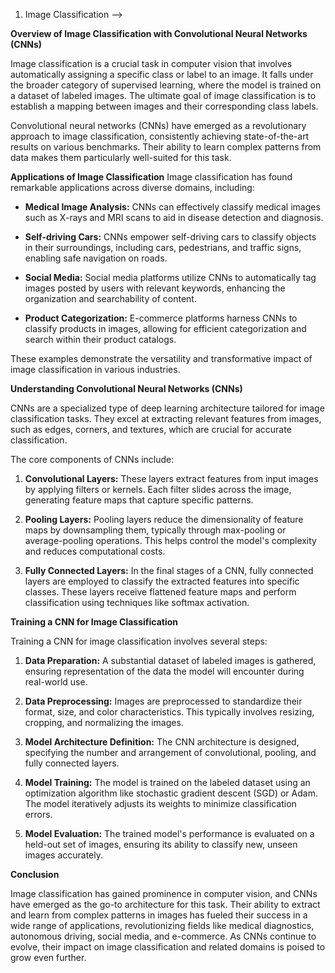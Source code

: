 1) Image Classification -->

**Overview of Image Classification with Convolutional Neural Networks (CNNs)**

Image classification is a crucial task in computer vision that involves automatically assigning a specific class or label to an image. It falls under the broader category of supervised learning, where the model is trained on a dataset of labeled images. The ultimate goal of image classification is to establish a mapping between images and their corresponding class labels.

Convolutional neural networks (CNNs) have emerged as a revolutionary approach to image classification, consistently achieving state-of-the-art results on various benchmarks. Their ability to learn complex patterns from data makes them particularly well-suited for this task.

**Applications of Image Classification**
Image classification has found remarkable applications across diverse domains, including:

- **Medical Image Analysis:** CNNs can effectively classify medical images such as X-rays and MRI scans to aid in disease detection and diagnosis.

- **Self-driving Cars:** CNNs empower self-driving cars to classify objects in their surroundings, including cars, pedestrians, and traffic signs, enabling safe navigation on roads.

- **Social Media:** Social media platforms utilize CNNs to automatically tag images posted by users with relevant keywords, enhancing the organization and searchability of content.

- **Product Categorization:** E-commerce platforms harness CNNs to classify products in images, allowing for efficient categorization and search within their product catalogs.

These examples demonstrate the versatility and transformative impact of image classification in various industries.

**Understanding Convolutional Neural Networks (CNNs)**

CNNs are a specialized type of deep learning architecture tailored for image classification tasks. They excel at extracting relevant features from images, such as edges, corners, and textures, which are crucial for accurate classification.

The core components of CNNs include:

1. **Convolutional Layers:** These layers extract features from input images by applying filters or kernels. Each filter slides across the image, generating feature maps that capture specific patterns.

2. **Pooling Layers:** Pooling layers reduce the dimensionality of feature maps by downsampling them, typically through max-pooling or average-pooling operations. This helps control the model's complexity and reduces computational costs.

3. **Fully Connected Layers:** In the final stages of a CNN, fully connected layers are employed to classify the extracted features into specific classes. These layers receive flattened feature maps and perform classification using techniques like softmax activation.

**Training a CNN for Image Classification**

Training a CNN for image classification involves several steps:

1. **Data Preparation:** A substantial dataset of labeled images is gathered, ensuring representation of the data the model will encounter during real-world use.

2. **Data Preprocessing:** Images are preprocessed to standardize their format, size, and color characteristics. This typically involves resizing, cropping, and normalizing the images.

3. **Model Architecture Definition:** The CNN architecture is designed, specifying the number and arrangement of convolutional, pooling, and fully connected layers.

4. **Model Training:** The model is trained on the labeled dataset using an optimization algorithm like stochastic gradient descent (SGD) or Adam. The model iteratively adjusts its weights to minimize classification errors.

5. **Model Evaluation:** The trained model's performance is evaluated on a held-out set of images, ensuring its ability to classify new, unseen images accurately.

**Conclusion**

Image classification has gained prominence in computer vision, and CNNs have emerged as the go-to architecture for this task. Their ability to extract and learn from complex patterns in images has fueled their success in a wide range of applications, revolutionizing fields like medical diagnostics, autonomous driving, social media, and e-commerce. As CNNs continue to evolve, their impact on image classification and related domains is poised to grow even further.